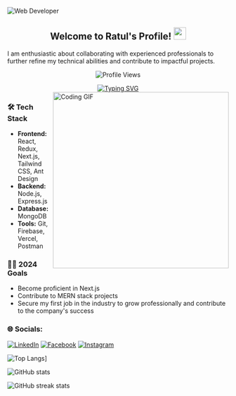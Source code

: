 ![Web Developer](https://media.licdn.com/dms/image/D4D16AQE-fRFPidZITw/profile-displaybackgroundimage-shrink_350_1400/0/1722438191697?e=1727913600&v=beta&t=imh-Q-j6XKeHk2gH8qaGqICN3tvf1i51MMgLVEpBRGA)

<div align="center">
    <h2>Welcome to Ratul's Profile! <img src="https://media.giphy.com/media/hvRJCLFzcasrR4ia7z/giphy.gif" width="28"></h2>
  </div>
  
I am enthusiastic about collaborating with experienced professionals to further refine my technical abilities and contribute to impactful projects.


  
  <p align="center">
    <img src="https://komarev.com/ghpvc/?username=ratulchoron&label=Profile%20views&color=0e75b6&style=flat" alt="Profile Views" />
  </p>
  
  <div align="center">
    <a href="https://git.io/typing-svg">
      <img src="https://readme-typing-svg.demolab.com?font=Fira+Code&color=38C2FF&center=true&vCenter=true&width=435&lines=Web+Developer;MERN+Stack+Developer;Next.js+Enthusiast" alt="Typing SVG" />
    </a>
  </div>
  
  
  <div >
 
  <img align="right" alt="Coding GIF" width="400" src="https://64.media.tumblr.com/2d0af9c90d1b1107313cc20bda01548a/tumblr_outwxnanpp1u79o2lo1_1280.gif">
</div>

  
  
  
  
  ### 🛠️ Tech Stack
  
  - **Frontend:** React, Redux, Next.js, Tailwind CSS, Ant Design
  - **Backend:** Node.js, Express.js
  - **Database:** MongoDB
  - **Tools:** Git, Firebase, Vercel, Postman
  
  
  
  ### 👨‍💻 2024 Goals
  
  - Become proficient in Next.js
  - Contribute to MERN stack projects
  - Secure my first job in the industry to grow 
    professionally and contribute to the company's success
  
  
  ### 🌐 Socials:
  
 [![LinkedIn](https://img.shields.io/badge/LinkedIn-%230077B5.svg?logo=linkedin&logoColor=white)](https://www.linkedin.com/in/ratul-chakraborty-cb1/) [![Facebook](https://img.shields.io/badge/Facebook-%231877F2.svg?logo=Facebook&logoColor=white)](https://www.facebook.com/bikromaditya.chakraborty.ratul?mibextid=ZbWKwL) [![Instagram](https://img.shields.io/badge/Instagram-%23E4405F.svg?logo=Instagram&logoColor=white)](https://www.instagram.com/ratul.chakrab0rty?igsh=MWloeGxqZXh4eGVt)
  
  
![Top Langs](https://github-readme-stats.vercel.app/api/top-langs/?username=ratulchoron)] 

![GitHub stats](https://github-readme-stats.vercel.app/api?username=ratulchoron&show_icons=true&count_private=true)  

![GitHub streak stats](https://streak-stats.demolab.com/?user=ratulchoron)  


